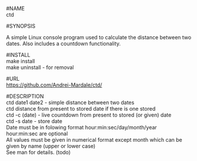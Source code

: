 #NAME  
  ctd
  
#SYNOPSIS 

A simple Linux console program used to calculate the distance between two dates. Also includes a countdown functionality.
  
#INSTALL  
  make install  
  make uninstall - for removal  
  
#URL  
  https://github.com/Andrei-Mardale/ctd/
  
#DESCRIPTION  
  ctd date1 date2 - simple distance between two dates  
  ctd distance from present to stored date if there is one stored    
  ctd -c (date) - live countdown from present to stored (or given) date  
  ctd -s date - store date  
  Date must be in folowing format hour:min:sec/day/month/year  
  hour:min:sec are optional  
  All values must be given in numerical format except month which can be given by name (upper or lower case)  
  See man for details. (todo)
  
